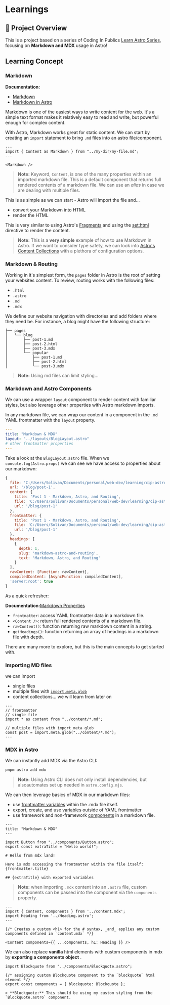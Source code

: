 # Learnings

## 📝 Project Overview

This is a project based on a series of Coding In Publics <a href="https://learnastro.dev/">Learn Astro Series</a>, focusing on **Markdown and MDX** usage in Astro!

## Learning Concept

### Markdown

**Documentation:**

- [Markdown](https://www.markdownguide.org/cheat-sheet/)
- [Markdown in Astro](https://docs.astro.build/en/guides/markdown/)

Markdown is one of the easiest ways to write content for the web. It's a simple text format makes it relatively easy to read and write, but powerful enough for complex content.

With Astro, Markdown works great for static content. We can start by creating an `import` statement to bring `.md` files into an astro file/component.

```astro
---
import { Content as Markdown } from "../my-dir/my-file.md";
---

<Markdown />
```

> **Note:** Keyword, `Content`, is one of the many properties within an imported markdown file. This is a default component that returns full rendered contents of a markdown file. We can use an _alias_ in case we are dealing with multiple files.

This is as simple as we can start - Astro will import the file and...

- convert your Markdown into HTML
- render the HTML

This is very similar to using Astro's [Fragments](https://docs.astro.build/en/reference/astro-syntax/#fragments) and using the [set:html](https://docs.astro.build/en/reference/directives-reference/#sethtml) directive to render the content.

> **Note:** This is a **very simple** example of how to use Markdown in Astro. If we want to consider type safety, we can look into [Astro's Content Collections](https://docs.astro.build/en/reference/modules/astro-content/#_top) with a plethora of configuration options.

### Markdown & Routing

Working in it's simplest form, the `pages` folder in Astro is the root of setting your websites content. To review, routing works with the following files:

- `.html`
- `.astro`
- `.md`
- `.mdx`

We define our website navigation with directories and add folders where they need be. For instance, a blog might have the following structure:

```text
├── pages
│   └── blog
│       ├── post-1.md
│       ├── post-2.html
│       ├── post-3.mdx
│       └── popular
│           ├── post-1.md
│           ├── post-2.html
│           └── post-3.mdx
```

> **Note:** Using md files can limit styling...

### Markdown and Astro Components

We can use a wrapper `layout` component to render content with familiar styles, but also leverage other properties with Astro markdown imports.

In any markdown file, we can wrap our content in a component in the `.md` YAML frontmatter with the `layout` property.

```yaml
---
title: "Markdown & MDX"
layout: "../layouts/BlogLayout.astro"
# other frontmatter properties
---
```

Take a look at the `BlogLayout.astro` file. When we `console.log(Astro.props)` we can see we have access to properties about our markdown:

```js
{
  file: 'C:/Users/Solivan/Documents/personal/web-dev/learning/cip-astro/exercises/cip-learning-astro/src/pages/blog/post-1.md',
  url: '/blog/post-1',
  content: {
    title: 'Post 1 - Markdown, Astro, and Routing',
    file: 'C:/Users/Solivan/Documents/personal/web-dev/learning/cip-astro/exercises/cip-learning-astro/src/pages/blog/post-1.md',
    url: '/blog/post-1'
  },
  frontmatter: {
    title: 'Post 1 - Markdown, Astro, and Routing',
    file: 'C:/Users/Solivan/Documents/personal/web-dev/learning/cip-astro/exercises/cip-learning-astro/src/pages/blog/post-1.md',
    url: '/blog/post-1'
  },
  headings: [
    {
      depth: 1,
      slug: 'markdown-astro-and-routing',
      text: 'Markdown, Astro, and Routing'
    }
  ],
  rawContent: [Function: rawContent],
  compiledContent: [AsyncFunction: compiledContent],
  'server:root': true
}
```

As a quick refresher:

**Documentation:**[Markdown Properties](https://docs.astro.build/en/guides/markdown-content/#available-properties)

- `frontmatter`: access YAML frontmatter data in a markdown file.
- `<Content />`: return full rendered contents of a markdown file.
- `rawContent()`: function returning raw markdown content in a string.
- `getHeadings()`: function returning an array of headings in a markdown file with depth.

There are many more to explore, but this is the main concepts to get started with.

### Importing MD files

we can import

- single files
- multiple files with [`import.meta.glob`](https://docs.astro.build/en/guides/imports/#importmetaglob)
- content collections... we will learn from later on

```astro
---
// frontmatter
// single file
import * as content from "../content/*.md";

// multiple files with import meta glob
const post = import.meta.glob("../content/*.md");
---
```

### MDX in Astro

We can instantly add MDX via the Astro CLI:

```bash
pnpm astro add mdx
```

> **Note:** Using Astro CLI does not only install dependencies, but alsoautomates set up needed in `astro.config.mjs`.

We can then leverage basics of MDX in our markdown files:

- use [frontmatter variables](https://docs.astro.build/en/guides/integrations-guide/mdx/#using-frontmatter-variables-in-mdx) within the .mdx file itself.
- export, create, and use [variables](https://docs.astro.build/en/guides/integrations-guide/mdx/#using-exported-variables-in-mdx) outside of YAML frontmatter
- use framework and non-framework [components](https://docs.astro.build/en/guides/integrations-guide/mdx/#using-components-in-mdx) in a markdown file.

```mdx
---
title: "Markdown & MDX"
---

import Button from "../components/Button.astro";
export const extraTitle = "Hello world!";

# Hello from mdx land!

Here is mdx accessing the frontmatter within the file itself: {frontmatter.title}

## {extraTitle} with exported variables
```

> **Note:** when importing `.mdx` content into an `.astro` file, custom components can be passed into the component via the `components` property.

```mdx
---
import { Content, components } from '../content.mdx';
import Heading from '../Heading.astro';
---

{/* Creates a custom <h1> for the # syntax, _and_ applies any custom components defined in `content.mdx` */}

<Content components={{ ...components, h1: Heading }} />
```

We can also replace **vanilla** html elements with custom components in mdx by **exporting a components object** .

```mdx
import Blockquote from "../components/Blockquote.astro";

{/* assigning custom Blockquote component to the `blockquote` html element */}
export const components = { blockquote: Blockquote };

> **Blockquote:** This should be using my custom styling from the `Blockquote.astro` component.
```
